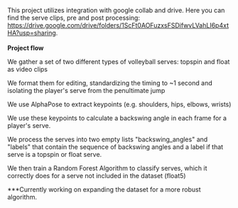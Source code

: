This project utilizes integration with google collab and drive. Here you can find the serve clips, pre and post processing: https://drive.google.com/drive/folders/1ScFt0AOFuzxsFSDifwvLVahLI6p4xtHA?usp=sharing. 
<br />
<br />
**Project flow**

We gather a set of two different types of volleyball serves: topspin and float as video clips

We format them for editing, standardizing the timing to ~1 second and isolating the player's serve from the penultimate jump

We use AlphaPose to extract keypoints (e.g. shoulders, hips, elbows, wrists)

We use these keypoints to calculate a backswing angle in each frame for a player's serve. 

We process the serves into two empty lists "backswing_angles" and "labels" that contain the sequence of backswing angles and a label if that serve is a topspin or float serve. 

We then train a Random Forest Algorithm to classify serves, which it correctly does for a serve not included in the dataset (float5)

***Currently working on expanding the dataset for a more robust algorithm. 

